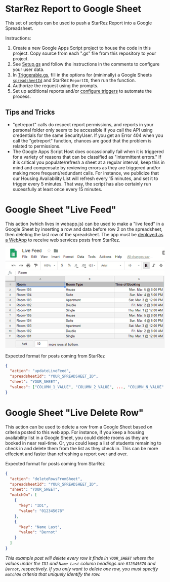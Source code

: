 # StarRez Report to Google Sheet

This set of scripts can be used to push a StarRez Report into a Google Spreadsheet.

Instructions:
1. Create a new Google Apps Script project to house the code in this project. Copy source from each ".gs" file from this repository to your project.
2. See [Setup.gs](Setup.gs) and follow the instructions in the comments to configure your user data.
3. In [Triggerable.gs](Triggerable.gs), fill in the options for (minimally) a Google Sheets [`spreadsheetId`](https://developers.google.com/sheets/api/guides/concepts#spreadsheet_id) and StarRez `ReportID`, then run the function.
4. Authorize the request using the prompts.
5. Set up additional reports and/or [configure triggers](https://developers.google.com/apps-script/guides/triggers/installable) to automate the process.

## Tips and Tricks
- "getreport" calls do respect report permissions, and reports in your personal folder only seem to be accessible if you call the API using credentials for the same SecurityUser. If you get an Error 404 when you call the "getreport" function, chances are good that the problem is related to permissions.
- The Google Apps Script Host does occassionally fail when it is triggered for a variety of reasons that can be classified as "intermittent errors." If it is critical you populate/refresh a sheet at a regular interval, keep this in mind and compensate by reviewing errors as they are triggered and/or making more frequent/redundant calls. For instance, we publicize that our Housing Availability List will refresh every 15 minutes, and set it to trigger every 5 minutes. That way, the script has also certainly run sucessfully at least once every 15 minutes.


# Google Sheet "Live Feed"

This action (which lives in webapp.js) can be used to make a "live feed" in a Google Sheet by inserting a row and data before row 2 on the spreadsheet, then deleting the last row of the spreadsheet. The app must be [deployed as a WebApp](https://developers.google.com/apps-script/guides/web#deploying_a_script_as_a_web_app) to receive web services posts from StarRez.

![Live Feed animation](../GoogleDocs/Live%20Feed.gif "Live Feed animation")

Expected format for posts coming from StarRez
```json
{
  "action": "updateLiveFeed",
  "spreadsheetId": "YOUR_SPREADSHEET_ID",
  "sheet": "YOUR_SHEET",
  "values": ["COLUMN_1_VALUE", "COLUMN_2_VALUE", ..., "COLUMN_N_VALUE" ]
}
```

# Google Sheet "Live Delete Row"

This action can be used to delete a row from a Google Sheet based on criteria posted to this web app. For instance, if you keep a housing availability list in a Google Sheet, you could delete rooms as they are booked in near real-time. Or, you could keep a list of students remaining to check in and delete them from the list as they check in. This can be more effecient and faster than refreshing a report over and over.

Expected format for posts coming from StarRez
```json
{
  "action": "deleteRowsFromSheet",
  "spreadsheetId": "YOUR_SPREADSHEET_ID",
  "sheet": "YOUR_SHEET",
  "matchOn": [
    {
      "key": "ID1",
      "value": "012345678"
    },
    {
      "key": "Name Last",
      "value": "Bernot"
    }
  ]
}

```
*This example post will delete every row it finds in `YOUR_SHEET` where the values under the `ID1` and `Name Last` column headings are `012345678` and `Bernot`, respectively. If you only want to delete one row, you must specify `matchOn` criteria that uniquely identify the row.*
